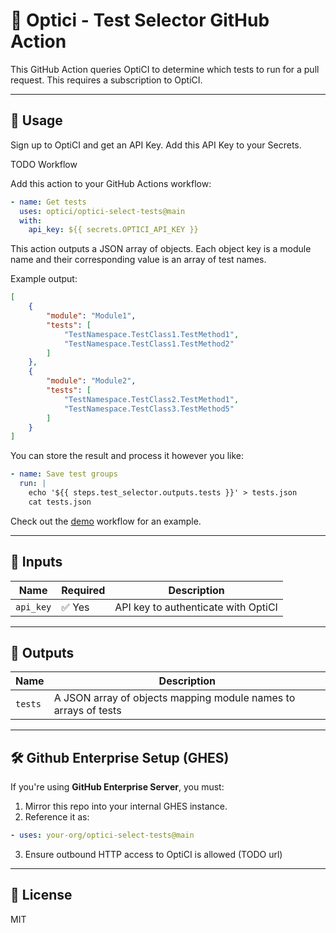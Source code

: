 # 🧪 Optici - Test Selector GitHub Action

This GitHub Action queries OptiCI to determine which tests to run for a pull request. This requires a subscription to OptiCI.

---

## 🚀 Usage

Sign up to OptiCI and get an API Key. Add this API Key to your Secrets.

TODO Workflow

Add this action to your GitHub Actions workflow:

```yaml
- name: Get tests
  uses: optici/optici-select-tests@main
  with:
    api_key: ${{ secrets.OPTICI_API_KEY }}
```

This action outputs a JSON array of objects. Each object key is a module name and their corresponding value is an array of test names.

Example output:

```json
[
    {
        "module": "Module1",
        "tests": [
            "TestNamespace.TestClass1.TestMethod1",
            "TestNamespace.TestClass1.TestMethod2"
        ]
    },
    {
        "module": "Module2",
        "tests": [
            "TestNamespace.TestClass2.TestMethod1",
            "TestNamespace.TestClass3.TestMethod5"
        ]
    }
]
```

You can store the result and process it however you like:

```yaml
- name: Save test groups
  run: |
    echo '${{ steps.test_selector.outputs.tests }}' > tests.json
    cat tests.json
```

Check out the [demo](.github/workflows/demo.yml) workflow for an example.

---

## 🧾 Inputs

| Name         | Required | Description                                                  |
|--------------|----------|--------------------------------------------------------------|
| `api_key`    | ✅ Yes    | API key to authenticate with OptiCI                       |

---

## 🎯 Outputs

| Name    | Description                                                     |
|---------|-----------------------------------------------------------------|
| `tests` | A JSON array of objects mapping module names to arrays of tests |

---

## 🛠 Github Enterprise Setup (GHES)

If you're using **GitHub Enterprise Server**, you must:
1. Mirror this repo into your internal GHES instance.
2. Reference it as:
```yaml
- uses: your-org/optici-select-tests@main
```
3. Ensure outbound HTTP access to OptiCI is allowed (TODO url)

---

## 📄 License

MIT
